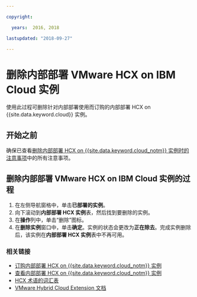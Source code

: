 ```yaml
---

copyright:

  years:  2016, 2018

lastupdated: "2018-09-27"

---
```


# 删除内部部署 VMware HCX on IBM Cloud 实例

使用此过程可删除针对内部部署使用而订购的内部部署 HCX on {{site.data.keyword.cloud}} 实例。

## 开始之前

确保已查看[删除内部部署 HCX on {{site.data.keyword.cloud_notm}} 实例时的注意事项](../services/standalone_considerations.html)中的所有注意事项。

## 删除内部部署 VMware HCX on IBM Cloud 实例的过程

1. 在左侧导航窗格中，单击**已部署的实例**。
2. 向下滚动到**内部部署 HCX 实例**表，然后找到要删除的实例。
3. 在**操作**列中，单击“删除”图标。
4. 在**删除实例**窗口中，单击**确定**。实例的状态会更改为**正在除去**。完成实例删除后，该实例在**内部部署 HCX 实例**表中不再可用。

### 相关链接

* [订购内部部署 HCX on {{site.data.keyword.cloud_notm}} 实例](standalone_orderingserviceinstances.html)
* [查看内部部署 HCX on {{site.data.keyword.cloud_notm}} 实例](standalone_viewingserviceinstances.html)
* [HCX 术语的词汇表](hcx_glossary.html)
* [VMware Hybrid Cloud Extension 文档](https://hcx.vmware.com/#vm-documentation)
